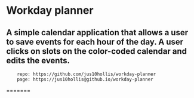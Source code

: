 # Workday planner

## A simple calendar application that allows a user to save events for each hour of the day. A user clicks on slots on the color-coded calendar and edits the events.

```
    repo: https://github.com/jus10hollis/workday-planner
    page: https://jus10hollis@github.io/workday-planner
```

=======

